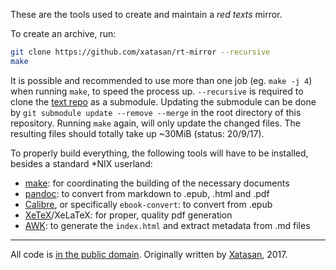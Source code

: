 These are the tools used to create and maintain a *red texts* mirror.

To create an archive, run:
```sh
git clone https://github.com/xatasan/rt-mirror --recursive
make 
```

It is possible and recommended to use more than one job (eg. `make -j 4`) when running `make`, to speed the process up.
`--recursive` is required to clone the [text repo](https://github.com/xatasan/rt-texts) as a submodule. Updating the submodule can be done by `git submodule update --remove --merge` in the root directory of this repository. Running `make` again, will only update the changed files.
The resulting files should totally take up ~30MiB (status: 20/9/17).

To properly build everything, the following tools will have to be installed, besides a standard \*NIX userland:
- [make](https://www.gnu.org/software/make/): for coordinating the building of the necessary documents
- [pandoc](http://pandoc.org/): to convert from markdown to .epub, .html and .pdf
- [Calibre](http://calibre-ebook.com/), or specifically `ebook-convert`: to convert from .epub
- [XeTeX](http://xetex.sourceforge.net/)/XeLaTeX: for proper, quality pdf generation
- [AWK](https://en.wikipedia.org/wiki/AWK): to generate the `index.html` and extract metadata from .md files

---

All code is [in the public domain](./LICENSE). Originally written by [Xatasan](https://sub.god.jp/~xat/), 2017.
